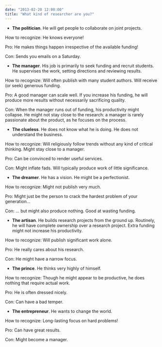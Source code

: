 ```yaml
---
date: "2013-02-20 12:00:00"
title: "What kind of researcher are you?"
---
```




- __The politician__. He will get people to collaborate on joint projects.

How to recognize: He knows everyone!

Pro: He makes things happen irrespective of the available funding!

Con: Sends you emails on a Saturday.
- __The manager__. His job is primarily to seek funding and recruit students. He supervises the work, setting directions and reviewing results.

How to recognize: Will often publish with many student authors. Will receive (or seek) generous funding.

Pro: A good manager can scale well. If you increase his funding, he will produce more results without necessarily sacrificing quality.

Con: When the manager runs out of funding, his productivity might collapse. He might not stay close to the research: a manager is rarely passionate about the product, as he focuses on the process.
- __The clueless__. He does not know what he is doing. He does not understand the business.

How to recognize: Will religiously follow trends without any kind of critical thinking. Might stay close to a manager.

Pro: Can be convinced to render useful services.

Con: Might inflate fads. Will typically produce work of little significance.
- __The dreamer__. He has a vision. He might be a perfectionist.

How to recognize: Might not publish very much.

Pro: Might just be the person to crack the hardest problem of your generation&hellip;

Con: &hellip; but might also produce nothing. Good at wasting funding.
- __The artisan__. He builds research projects from the ground up. Routinely, he will have complete ownership over a research project. Extra funding might not increase his productivity.

How to recognize: Will publish significant work alone.

Pro: He really cares about his research.

Con: He might have a narrow focus.
- __The prince__. He thinks very highly of himself.

How to recognize: Though he might appear to be productive, he does nothing that require actual work.

Pro: He is often dressed nicely.

Con: Can have a bad temper.
- __The entrepreneur__. He wants to change the world.

How to recognize: Long-lasting focus on hard problems!

Pro: Can have great results.

Con: Might become a manager.


